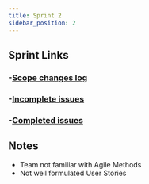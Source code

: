 ```yaml
---
title: Sprint 2
sidebar_position: 2
---
```

## Sprint Links

### -[Scope changes log](https://kelvindtd.atlassian.net/issues/?jql=issueKey%20in%20(DTD-56%2CDTD-55%2CDTD-57%2CDTD-58%2CDTD-59%2CDTD-60%2CDTD-61%2CDTD-62%2CDTD-40%2CDTD-41%2CDTD-42))
### -[Incomplete issues](https://kelvindtd.atlassian.net/issues/?jql=issueKey%20in%20(DTD-44%2CDTD-45%2CDTD-47%2CDTD-36%2CDTD-39%2CDTD-51%2CDTD-54))
### -[Completed issues](https://kelvindtd.atlassian.net/issues/?jql=issueKey%20in%20(DTD-40%2CDTD-41%2CDTD-42%2CDTD-55%2CDTD-56%2CDTD-57%2CDTD-58%2CDTD-59%2CDTD-60%2CDTD-61%2CDTD-62))


## Notes
* Team not familiar with Agile Methods
* Not well formulated User Stories
